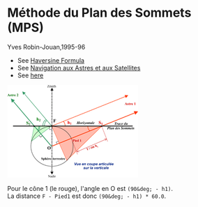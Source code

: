 # M&eacute;thode du Plan des Sommets (MPS)
Yves Robin-Jouan,1995-96

- See [Haversine Formula](https://en.wikipedia.org/wiki/Haversine_formula)
- See [Navigation aux Astres et aux Satellites](https://navastro.fr/index.html?p659.html)
- See [here](https://les-mathematiques.net/vanilla/discussion/59651/astronomie-plan-des-sommets)

![Context](./img.png)

Pour le c&ocirc;ne 1 (le rouge), l'angle en O est `(90&deg; - h1)`.  
La distance `F - Pied1` est donc `(90&deg; - h1) * 60.0`.  
